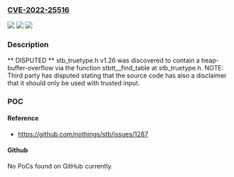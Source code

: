 ### [CVE-2022-25516](https://cve.mitre.org/cgi-bin/cvename.cgi?name=CVE-2022-25516)
![](https://img.shields.io/static/v1?label=Product&message=n%2Fa&color=blue)
![](https://img.shields.io/static/v1?label=Version&message=n%2Fa&color=blue)
![](https://img.shields.io/static/v1?label=Vulnerability&message=n%2Fa&color=brighgreen)

### Description

** DISPUTED ** stb_truetype.h v1.26 was discovered to contain a heap-buffer-overflow via the function stbtt__find_table at stb_truetype.h. NOTE: Third party has disputed stating that the source code has also a disclaimer that it should only be used with trusted input.

### POC

#### Reference
- https://github.com/nothings/stb/issues/1287

#### Github
No PoCs found on GitHub currently.

